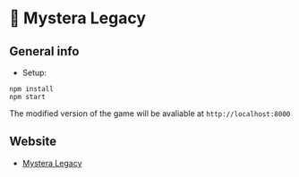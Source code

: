 # 🤖 Mystera Legacy

## General info

- Setup:

```
npm install
npm start
```

The modified version of the game will be avaliable at `http://localhost:8000`

## Website

- [Mystera Legacy](https://www.mysteralegacy.com/)
